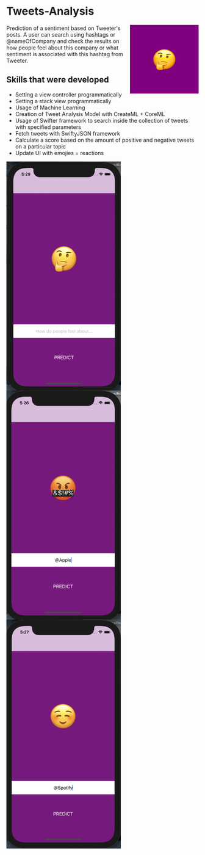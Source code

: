 # Tweets-Analysis

<img src="https://github.com/elina-mns/Tweets-Analysis/blob/main/Tweets%20Analysis/Assets.xcassets/AppIcon.appiconset/180.png"
align="right"/>

Prediction of a sentiment based on Tweeter's posts.
A user can search using hashtags or @nameOfCompany and check the results on how people feel about this company 
or what sentiment is associated with this hashtag from Tweeter.

## Skills that were developed 
* Setting a view controller programmatically
* Setting a stack view programmatically
* Usage of Machine Learning
* Creation of Tweet Analysis Model with CreateML + CoreML 
* Usage of Swifter framework to search inside the collection of tweets with specified parameters
* Fetch tweets with SwiftyJSON framework 
* Calculate a score based on the amount of positive and negative tweets on a particular topic 
* Update UI with emojies = reactions 

<img src="https://github.com/elina-mns/Tweets-Analysis/blob/main/Tweets%20Analysis/Assets.xcassets/1.png"
width=300, height=600,
align="left"/>
<img src="https://github.com/elina-mns/Tweets-Analysis/blob/main/Tweets%20Analysis/Assets.xcassets/2.png"
width=300, height=600,
align="center"/>
<img src="https://github.com/elina-mns/Tweets-Analysis/blob/main/Tweets%20Analysis/Assets.xcassets/3.png"
width=300, height=600,
align="center"/>
